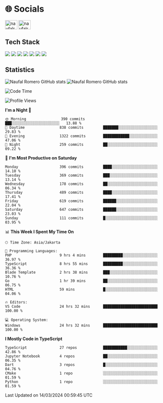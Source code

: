 <h1 align="">🌐 Socials</h1>
<p align="left">
<a href="https://linkedin.com/in/naufal-romero-putra-pratama-9ab816177/" target="blank"><img align="center" src="https://raw.githubusercontent.com/rahuldkjain/github-profile-readme-generator/master/src/images/icons/Social/linked-in-alt.svg" alt="naufalromero" height="30" width="40" /></a>
<a href="https://instagram.com/naufalromero" target="blank"><img align="center" src="https://raw.githubusercontent.com/rahuldkjain/github-profile-readme-generator/master/src/images/icons/Social/instagram.svg" alt="naufalromero" height="30" width="40" /></a>
</p>


<h2 align="">Tech Stack</h2>
<div align="">
  <img src="https://img.shields.io/badge/next.js-000000?style=for-the-badge&logo=nextdotjs&logoColor=white"/>
 <img src="https://img.shields.io/badge/typescript-%23007ACC.svg?style=for-the-badge&logo=typescript&logoColor=white"/>
 <img src="https://img.shields.io/badge/react-%2320232a.svg?style=for-the-badge&logo=react&logoColor=%2361DAFB"/>
 <img src="https://img.shields.io/badge/tailwindcss-%2338B2AC.svg?style=for-the-badge&logo=tailwind-css&logoColor=white"/>
 <img src="https://img.shields.io/badge/Prisma-3982CE?style=for-the-badge&logo=Prisma&logoColor=white"/>
 <img src="https://img.shields.io/badge/javascript-%23323330.svg?style=for-the-badge&logo=javascript&logoColor=%23F7DF1E"/>
 <img src="https://img.shields.io/badge/java-%23ED8B00.svg?style=for-the-badge&logo=openjdk&logoColor=white"/>
</div>


<h2 align="">Statistics</h2>
<div align="">
<img src="https://github-readme-stats-xi-nine-74.vercel.app/api?username=romves&show_icons=true&theme=tokyonight&include_all_commits=true&count_private=true" alt="Naufal Romero GitHub stats"/>
<img src="https://github-readme-stats-xi-nine-74.vercel.app/api/top-langs/?username=romves&theme=tokyonight&hide_border=false&include_all_commits=true&count_private=true&layout=compact" alt="Naufal Romero GitHub stats"/>
</div>

<!--START_SECTION:waka-->
![Code Time](http://img.shields.io/badge/Code%20Time-848%20hrs%2056%20mins-blue)

![Profile Views](http://img.shields.io/badge/Profile%20Views-15-blue)

**I'm a Night 🦉** 

```text
🌞 Morning                390 commits         ███░░░░░░░░░░░░░░░░░░░░░░   13.88 % 
🌆 Daytime                838 commits         ███████░░░░░░░░░░░░░░░░░░   29.83 % 
🌃 Evening                1322 commits        ████████████░░░░░░░░░░░░░   47.06 % 
🌙 Night                  259 commits         ██░░░░░░░░░░░░░░░░░░░░░░░   09.22 % 
```
📅 **I'm Most Productive on Saturday** 

```text
Monday                   396 commits         ████░░░░░░░░░░░░░░░░░░░░░   14.10 % 
Tuesday                  369 commits         ███░░░░░░░░░░░░░░░░░░░░░░   13.14 % 
Wednesday                178 commits         ██░░░░░░░░░░░░░░░░░░░░░░░   06.34 % 
Thursday                 489 commits         ████░░░░░░░░░░░░░░░░░░░░░   17.41 % 
Friday                   619 commits         ██████░░░░░░░░░░░░░░░░░░░   22.04 % 
Saturday                 647 commits         ██████░░░░░░░░░░░░░░░░░░░   23.03 % 
Sunday                   111 commits         █░░░░░░░░░░░░░░░░░░░░░░░░   03.95 % 
```


📊 **This Week I Spent My Time On** 

```text
🕑︎ Time Zone: Asia/Jakarta

💬 Programming Languages: 
PHP                      9 hrs 4 mins        █████████░░░░░░░░░░░░░░░░   36.97 % 
TypeScript               8 hrs 55 mins       █████████░░░░░░░░░░░░░░░░   36.36 % 
Blade Template           2 hrs 38 mins       ███░░░░░░░░░░░░░░░░░░░░░░   10.76 % 
Go                       1 hr 39 mins        ██░░░░░░░░░░░░░░░░░░░░░░░   06.75 % 
HTML                     59 mins             █░░░░░░░░░░░░░░░░░░░░░░░░   04.06 % 

🔥 Editors: 
VS Code                  24 hrs 32 mins      █████████████████████████   100.00 % 

💻 Operating System: 
Windows                  24 hrs 32 mins      █████████████████████████   100.00 % 
```

**I Mostly Code in TypeScript** 

```text
TypeScript               27 repos            ███████████░░░░░░░░░░░░░░   42.86 % 
Jupyter Notebook         4 repos             ██░░░░░░░░░░░░░░░░░░░░░░░   06.35 % 
Dart                     3 repos             █░░░░░░░░░░░░░░░░░░░░░░░░   04.76 % 
CMake                    1 repo              ░░░░░░░░░░░░░░░░░░░░░░░░░   01.59 % 
Python                   1 repo              ░░░░░░░░░░░░░░░░░░░░░░░░░   01.59 % 
```




 Last Updated on 14/03/2024 00:59:45 UTC
<!--END_SECTION:waka-->
